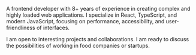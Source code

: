 A frontend developer with 8+ years of experience in creating complex and highly loaded web applications. I specialize in React, TypeScript, and modern JavaScript, focusing on performance, accessibility, and user-friendliness of interfaces.

I am open to interesting projects and collaborations. I am ready to discuss the possibilities of working in food companies or startups.